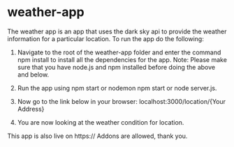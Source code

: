 # weather-app

The weather app is an app that uses the dark sky api to provide the weather information for a particular location.
To run the app do the following:
1. Navigate to the root of the weather-app folder and enter the command npm install to install all the dependencies for the app.
Note: Please make sure that you have node.js and npm installed before doing the above and below.

2. Run the app using npm start or nodemon npm start or node server.js.

3. Now go to the link below in your browser:
localhost:3000/location/{Your Address}

4. You are now looking at the weather condition for location.

This app is also live on https://
Addons are allowed, thank you.
